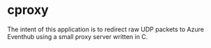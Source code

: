 # cproxy

The intent of this application is to redirect raw UDP packets to Azure Eventhub using a small proxy server written in 
C. 

